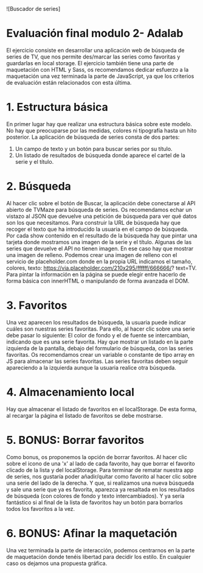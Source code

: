 ![Buscador de series]

# Evaluación final modulo 2- Adalab

El ejercicio consiste en desarrollar una aplicación web de búsqueda de series de TV, que nos permite
des/marcar las series como favoritas y guardarlas en local storage.
El ejercicio también tiene una parte de maquetación con HTML y Sass, os recomendamos dedicar esfuerzo a
la maquetación una vez terminada la parte de JavaScript, ya que los criterios de evaluación están relacionados
con esta última.

# 1. Estructura básica

En primer lugar hay que realizar una estructura básica sobre este modelo. No hay que preocuparse por las
medidas, colores ni tipografía hasta un hito posterior.
La aplicación de búsqueda de series consta de dos partes:

1. Un campo de texto y un botón para buscar series por su título.
2. Un listado de resultados de búsqueda donde aparece el cartel de la serie y el título.

# 2. Búsqueda

Al hacer clic sobre el botón de Buscar, la aplicación debe conectarse al API abierto de TVMaze para
búsqueda de series. Os recomendamos echar un vistazo al JSON que devuelve una petición de búsqueda para ver qué datos son los que necesitamos.
Para construir la URL de búsqueda hay que recoger el texto que ha introducido la usuaria en el campo
de búsqueda.
Por cada show contenido en el resultado de la búsqueda hay que pintar una tarjeta donde mostramos
una imagen de la serie y el título.
Algunas de las series que devuelve el API no tienen imagen. En ese caso hay que mostrar una imagen
de relleno. Podemos crear una imagen de relleno con el servicio de placeholder.com donde en la
propia URL indicamos el tamaño, colores, texto: https://via.placeholder.com/210x295/ffffff/666666/?
text=TV.
Para pintar la información en la página se puede elegir entre hacerlo de forma básica con innerHTML o
manipulando de forma avanzada el DOM.

# 3. Favoritos

Una vez aparecen los resultados de búsqueda, la usuaria puede indicar cuáles son nuestras series favoritas.
Para ello, al hacer clic sobre una serie debe pasar lo siguiente:
El color de fondo y el de fuente se intercambian, indicando que es una serie favorita.
Hay que mostrar un listado en la parte izquierda de la pantalla, debajo del formulario de búsqueda, con
las series favoritas. Os recomendamos crear un variable o constante de tipo array en JS para almacenar
las series favoritas.
Las series favoritas deben seguir apareciendo a la izquierda aunque la usuaria realice otra búsqueda.

# 4. Almacenamiento local

Hay que almacenar el listado de favoritos en el localStorage. De esta forma, al recargar la página el listado de
favoritos se debe mostrarse.

# 5. BONUS: Borrar favoritos

Como bonus, os proponemos la opción de borrar favoritos. Al hacer clic sobre el icono de una 'x' al lado de
cada favorito, hay que borrar el favorito clicado de la lista y del localStorage.
Para terminar de rematar nuestra app de series, nos gustaría poder añadir/quitar como favorito al hacer clic
sobre una serie del lado de la derecha. Y que, si realizamos una nueva búsqueda y sale una serie que ya es
favorita, aparezca ya resaltada en los resultados de búsqueda (con colores de fondo y texto intercambiados).
Y ya sería fantástico si al final de la lista de favoritos hay un botón para borrarlos todos los favoritos a la vez.

# 6. BONUS: Afinar la maquetación

Una vez terminada la parte de interacción, podemos centrarnos en la parte de maquetación donde tenéis
libertad para decidir los estilo. En cualquier caso os dejamos una propuesta gráfica.
